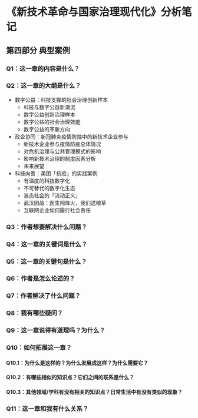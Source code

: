 # 《新技术革命与国家治理现代化》分析笔记

## 第四部分 典型案例

### Q1：这一章的内容是什么？

### Q2：这一章的大纲是什么？

- 数字公益：科技支撑的社会治理创新样本
  - 科技与数字公益新潮流
  - 数字公益创新治理样本
  - 数字公益的社会治理效能
  - 数字公益的革新方向
- 政企协同：新冠肺炎疫情防控中的新技术企业参与
  - 新技术企业参与疫情防疫总体情况
  - 对危机治理与公共管理模式的影响
  - 影响新技术治理的制度因素分析
  - 未来展望
- 科技向善：美团「抗疫」的实践案例
  - 有温度的科技数字化
  - 不可替代的数字化生态
  - 液态社会的「流动正义」
  - 武汉团战：医生闯烽火，我们送粮草
  - 互联网企业如何履行社会责任

### Q3：作者想要解决什么问题？

### Q4：这一章的关键词是什么？

### Q5：这一章的关键句是什么？

### Q6：作者是怎么论述的？

### Q7：作者解决了什么问题？

### Q8：我有哪些疑问？

### Q9：这一章说得有道理吗？为什么？

### Q10：如何拓展这一章？

#### Q10.1：为什么是这样的？为什么发展成这样？为什么需要它？

#### Q10.2：有哪些相似的知识点？它们之间的联系是什么？

#### Q10.3：其他领域/学科有没有相关的知识点？日常生活中有没有类似的现象？

### Q11：这一章和我有什么关系？

